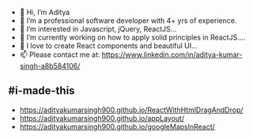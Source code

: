 - 👋 Hi, I’m Aditya
- 🧔 I’m a professional software developer with 4+ yrs of experience.
- 👀 I’m interested in Javascript, jQuery, ReactJS...
- 🌱 I’m currently working on how to apply solid principles in ReactJS....
- 💞️ I love to create React components and beautiful UI...
- 📫 Please contact me at: https://www.linkedin.com/in/aditya-kumar-singh-a8b584106/

## #i-made-this
- https://adityakumarsingh900.github.io/ReactWithHtmlDragAndDrop/
- https://adityakumarsingh900.github.io/appLayout/
- https://adityakumarsingh900.github.io/googleMapsInReact/

<!---
adityakumarsingh900/adityakumarsingh900 is a ✨ special ✨ repository because its `README.md` (this file) appears on your GitHub profile.
You can click the Preview link to take a look at your changes.
--->
